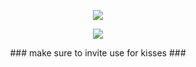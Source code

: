 <p align="center">
<a href="https://top.gg/bot/1094942437820076083">
  <img src="https://top.gg/api/widget/1094942437820076083.svg">
</a>

</div>

<p align="center">  
<img src="https://lanyard.kyrie25.me/api/1098175594363109459?waveColor=000000&waveSpotifyColor=212121&gradient=000000&borderRadius=25px&bg=000">
</p>

<p align="center">
### make sure to invite use for kisses ###
</a>
